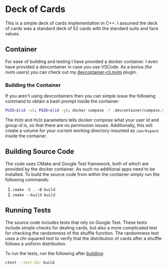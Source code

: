 # Deck of Cards

This is a simple deck of cards implementation in C++. I assumed the deck of cards was
a standard deck of 52 cards with the standard suits and face values.

## Container

For ease of building and testing I have provided a docker container. I even have
provided a devcontainer in case you use VSCode. As a bonus (for nvim users) you
can check out my [devcontainer-cli.nvim](https://github.com/erichlf/devcontainer-nvim/) plugin.

### Building the Container

If you aren't using devcontainers then you can simple issue the following
command to obtain a bash prompt inside the container:

```bash
PUID=$(id -u); PGID=$(id -g); docker compose -f .devcontainer/compose.yml run -v $(pwd):/workspace dev bash
```

The `PUID` and `PGID` parameters tells docker compose what your user id and
group id is, so that there are no permission issues. Additionally, this will
create a volume for your current working directory mounted as `/workspace`
inside the container.

## Building Source Code

The code uses CMake and Google Test framework, both of which are provided by the
docker container. As such no additional apps need to be installed. To build the
source code from within the container simply run the following commands:

1. `cmake -S . -B build`
2. `cmake --build build`

## Running Tests

The source code includes tests that rely on Google Test. These tests include
simple checks for dealing cards, but also a more complicated test for checking
the randomness of the shuffle function. The randomness test uses a chi-squared
test to verify that the distribution of cards after a shuffle follows a uniform
distribution.

To run the tests, run the following after [building](#building_source_code):

```bash
ctest --test-dir build
```
